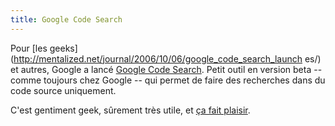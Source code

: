 ```yaml
---
title: Google Code Search
---
```


Pour [les
geeks](http://mentalized.net/journal/2006/10/06/google_code_search_launch es/)
et autres, Google a lancé [Google Code
Search](http://www.google.com/codesearch). Petit outil en version beta --
comme toujours chez Google -- qui permet de faire des recherches dans du code
source uniquement.

C'est gentiment geek, sûrement très utile, et [ ça fait
plaisir](http://wtf.cyprio.net/pics/iecrap.png).

